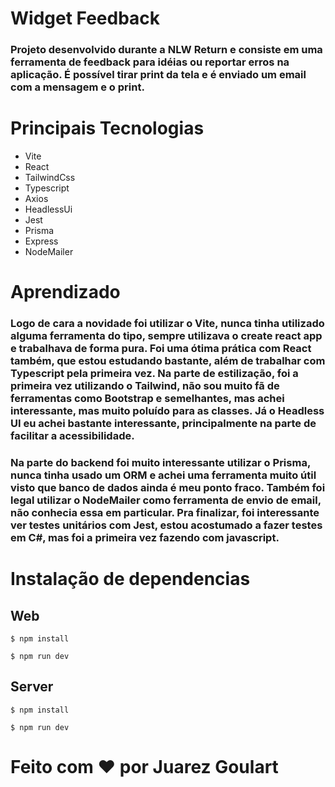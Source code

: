 # Widget Feedback

### Projeto desenvolvido durante a NLW Return e consiste em uma ferramenta de feedback para idéias ou reportar erros na aplicação. É possível tirar print da tela e é enviado um email com a mensagem e o print.

# Principais Tecnologias

- Vite
- React
- TailwindCss
- Typescript
- Axios
- HeadlessUi
- Jest
- Prisma
- Express
- NodeMailer

# Aprendizado

### Logo de cara a novidade foi utilizar o Vite, nunca tinha utilizado alguma ferramenta do tipo, sempre utilizava o create react app e trabalhava de forma pura. Foi uma ótima prática com React também, que estou estudando bastante, além de trabalhar com Typescript pela primeira vez. Na parte de estilização, foi a primeira vez utilizando o Tailwind, não sou muito fã de ferramentas como Bootstrap e semelhantes, mas achei interessante, mas muito poluído para as classes. Já o Headless UI eu achei bastante interessante, principalmente na parte de facilitar a acessibilidade.

### Na parte do backend foi muito interessante utilizar o Prisma, nunca tinha usado um ORM e achei uma ferramenta muito útil visto que banco de dados ainda é meu ponto fraco. Também foi legal utilizar o NodeMailer como ferramenta de envio de email, não conhecia essa em particular. Pra finalizar, foi interessante ver testes unitários com Jest, estou acostumado a fazer testes em C#, mas foi a primeira vez fazendo com javascript.

# Instalação de dependencias

## Web

```
$ npm install
```

```
$ npm run dev
```

## Server

```
$ npm install
```

```
$ npm run dev
```

# Feito com ❤️ por Juarez Goulart
